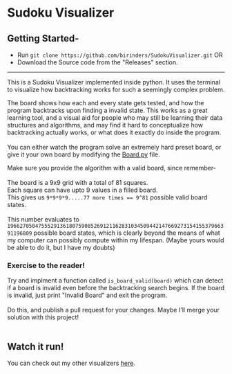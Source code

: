 # Sudoku Visualizer
## Getting Started-
- Run ```git clone https://github.com/birinders/SudokuVisualizer.git``` OR<br>
- Download the Source code from the "Releases" section.
----------------------------
This is a Sudoku Visualizer implemented inside python. It uses the terminal to visualize how backtracking works for such a seemingly complex problem.

The board shows how each and every state gets tested, and how the program backtracks upon finding a invalid state.
This works as a great learning tool, and a visual aid for people who may still be learning their data structures and algorithms, and may find it hard to conceptualize how backtracking actually works, or what does it exactly do inside the program.
<br><br>
You can either watch the program solve an extremely hard preset board, or give it your own board by modifying the [Board.py](/Board.py) file.

Make sure you provide the algorithm with a valid board, since remember-<br><br>
The board is a 9x9 grid with a total of 81 squares.<br>
Each square can have upto 9 values in a filled board.<br>
This gives us ```9*9*9*9.....77 more times == 9^81``` possible valid board states.<br><br>
This number evaluates to ```196627050475552913618075908526912116283103450944214766927315415537966391196809``` possible board states, which is clearly beyond the means of what my computer can possibly compute within my lifespan. (Maybe yours would be able to do it, but I have my doubts)

### Exercise to the reader!
Try and implment a function called ```is_board_valid(board)``` which can detect if a board is invalid even before the backtracking search begins. If the board is invalid, just print "Invalid Board" and exit the program.
<br><br>Do this, and publish a pull request for your changes. Maybe I'll merge your solution with this project!
<br><br>
## Watch it run!
You can check out my other visualizers [here](https://birinders.github.io).

